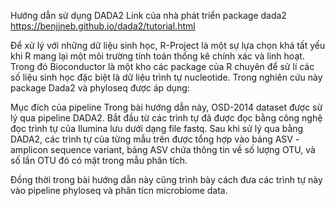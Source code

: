 
Hướng dẫn sử dụng DADA2
Link của nhà phát triển package dada2 https://benjjneb.github.io/dada2/tutorial.html


Để xử lý với những dữ liệu sinh học, R-Project là một sự lựa chọn khá tất yếu khi R mang lại một môi trường tính toán thống kê chính xác và linh hoạt. Trong đó Bioconductor là một kho các package của R chuyên để sử lí các số liệu sinh học đặc biệt là dữ liệu trình tự nucleotide. 
Trong nghiên cứu này package Dada2 và phyloseq được áp dụng:

Mục đích của pipeline
Trong bài hướng dẫn này, OSD-2014 dataset được sử lý qua pipeline DADA2. Bắt đầu từ các trình tự đã được đọc bằng công nghệ đọc trình tự của Ilumina lưu dưới dạng file fastq. Sau khi sử lý qua bằng DADA2, các trình tự của từng mẫu trên được tổng hợp vào bảng ASV - amplicon sequence variant, bảng ASV chứa thông tin về số lượng OTU, và số lần OTU đó có mặt trong mẫu phân tích.

Đồng thời trong bài hướng dẫn này cũng trình bày cách đưa các trình tự này vào pipeline phyloseq và phân tícn microbiome data.
